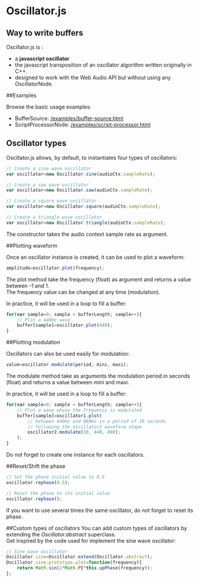 # Oscillator.js

## Way to write buffers

Oscillator.js is :
- a **javascript oscillator**
- the javascript transposition of an oscillator algorithm written originally in C++.
- designed to work with the Web Audio API but without using any OscillatorNode.

##Examples

Browse the basic usage examples:
- BufferSource: [/examples/buffer-source.html](JeremieGarcelon/Oscillator.js/blob/master/examples/buffer-source.html)
- ScriptProcessorNode: [/examples/script-processor.html](JeremieGarcelon/Oscillator.js/blob/master/examples/script-processor.html)

## Oscillator types

Oscillator.js allows, by default, to instantiates four types of oscillators:

```javascript
// Create a sine wave oscillator
var oscillator=new Oscillator.sine(audioCtx.sampleRate);
```
```javascript
// Create a saw wave oscillator
var oscillator=new Oscillator.saw(audioCtx.sampleRate);
```
```javascript
// Create a square wave oscillator
var oscillator=new Oscillator.square(audioCtx.sampleRate);
```
```javascript
// Create a triangle wave oscillator
var oscillator=new Oscillator.triangle(audioCtx.sampleRate);
```
The constructor takes the audio context sample rate as argument.

##Plotting waveform

Once an oscillator instance is created, it can be used to plot a waveform:

```javascript
amplitude=oscillator.plot(frequency);
```

The plot method take the frequency (float) as argument and returns a value between -1 and 1.   
The frequency value can be changed at any time (modulation).

In practice, it will be used in a loop to fill a buffer:

```javascript
for(var sample=0; sample < bufferLength; sample++){
	// Plot a 440Hz wave
	buffer[sample]=oscillator.plot(440);
}
```

##Plotting modulation

Oscillators can also be used easily for modulation:

```javascript
value=oscillator.modulate(period, mini, maxi);
```

The modulate method take as arguments the modulation period in seconds (float) and returns a value between mini and maxi.

In practice, it will be used in a loop to fill a buffer:

```javascript
for(var sample=0; sample < bufferLength; sample++){
	// Plot a wave whose the frequency is modulated
	buffer[sample]=oscillator1.plot(
		// between 440Hz and 880Hz in a period of 10 seconds 
		// following the oscillator2 waveform shape
		oscillator2.modulate(10, 440, 880);
	);	
}
```

Do not forget to create one instance for each oscillators.

##Reset/Shift the phase

```javascript
// Set the phase initial value to 0.5
oscillator.rephase(0.5);

// Reset the phase to its initial value
oscillator.rephase();
```

If you want to use several times the same oscillator, do not forget to reset its phase.

##Custom types of oscillators
You can add custom types of oscillators by extending the *Oscillator.abstract* superclass.  
Get inspired by the code used for implement the sine wave oscillator:

```javascript
// Sine wave oscillator
Oscillator.sine=Oscillator.extend(Oscillator.abstract);
Oscillator.sine.prototype.plot=function(frequency){
	return Math.sin(2*Math.PI*this.upPhase(frequency));
};
```

